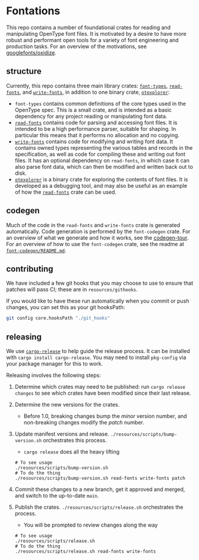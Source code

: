 # Fontations

This repo contains a number of foundational crates for reading and
manipulating OpenType font files. It is motivated by a desire to have more
robust and performant open tools for a variety of font engineering and
production tasks. For an overview of the motivations, see
[googlefonts/oxidize][oxidize].


## structure

Currently, this repo contains three main library crates: [`font-types`][], [`read-fonts`][],
and [`write-fonts`][], in addition to one binary crate, [`otexplorer`][]:

- `font-types` contains common definitions of the core types used in the
  OpenType spec. This is a small crate, and is intended as a basic dependency
  for any project reading or manipulating font data.
- [`read-fonts`][] contains code for parsing and accessing font files. It is
  intended to be a high performance parser, suitable for shaping. In particular
  this means that it performs no allocation and no copying.
- [`write-fonts`][] contains code for modifying and writing font data. It contains
  owned types representing the various tables and records in the specification,
  as well as code for compiling these and writing out font files. It has an
  optional dependency on `read-fonts`, in which case it can also parse font
  data, which can then be modified and written back out to disk.
- [`otexplorer`][] is a binary crate for exploring the contents of font files.
  It is developed as a debugging tool, and may also be useful as an example of
  how the [`read-fonts`][] crate can be used.

## codegen

Much of the code in the `read-fonts` and `write-fonts` crate is generated
automatically. Code generation is performed by the `font-codegen` crate. For an
overview of what we generate and how it works, see the [codegen-tour][]. For an
overview of how to use the `font-codegen` crate, see the readme at
[`font-codegen/README.md`][codegen-readme].

## contributing

We have included a few git hooks that you may choose to use to ensure that
patches will pass CI; these are in `resources/githooks`.

If you would like to have these run automatically when you commit or push
changes, you can set this as your git hooksPath:

```sh
git config core.hooksPath "./git_hooks"
```

## releasing

We use [`cargo-release`] to help guide the release process. It can be installed
with `cargo install cargo-release`. You may need to install `pkg-config` via your
package manager for this to work.

Releasing involves the following steps:

1. Determine which crates may need to be published: run `cargo release changes`
   to see which crates have been modified since their last release.
1. Determine the new versions for the crates.
   * Before 1.0, breaking changes bump the *minor* version number, and non-breaking changes modify the *patch* number.
1. Update manifest versions and release. `./resources/scripts/bump-version.sh` orchestrates this process.
   * `cargo release` does all the heavy lifting

   ```shell
   # To see usage
   ./resources/scripts/bump-version.sh
   # To do the thing
   ./resources/scripts/bump-version.sh read-fonts write-fonts patch
   ```

1. Commit these changes to a new branch, get it approved and merged, and switch
   to the up-to-date `main`.
1. Publish the crates. `./resources/scripts/release.sh` orchestrates the process.
   * You will be prompted to review changes along the way

   ```shell
   # To see usage
   ./resources/scripts/release.sh
   # To do the thing
   ./resources/scripts/release.sh read-fonts write-fonts
   ```

[codegen-readme]: ./font-codegen/README.md
[`read-fonts`]: ./read-fonts
[`font-types`]: ./font-types
[`write-fonts`]: ./write-fonts
[`otexplorer`]: ./otexplorer
[oxidize]: https://github.com/googlefonts/oxidize
[codegen-tour]: ./docs/codegen-tour.md
[`cargo-release`]: https://github.com/crate-ci/cargo-release
